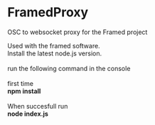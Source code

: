 # FramedProxy
OSC to websocket proxy for the Framed project


Used with the framed software.\
Install the latest node.js version.\
\
run the following command in the console\
\
first time\
**npm install**\
\
When succesfull run\
**node index.js**
